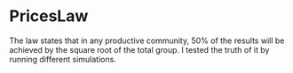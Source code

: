 # PricesLaw
The law states that in any productive community, 50% of the results will be achieved by the square root of the total group.
I tested the truth of it by running different simulations.
